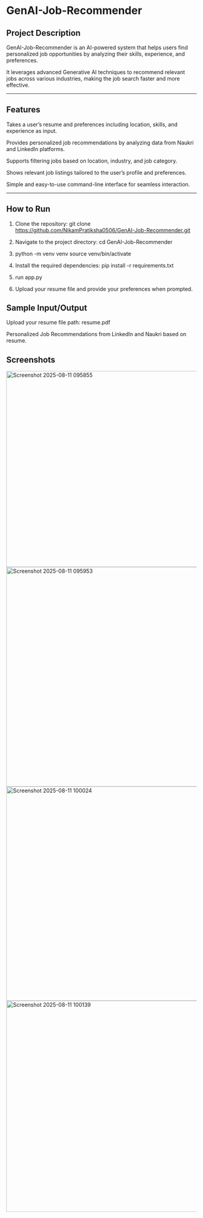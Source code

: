 # GenAI-Job-Recommender

## Project Description
GenAI-Job-Recommender is an AI-powered system that helps users find personalized job opportunities by analyzing their skills, experience, and preferences.

It leverages advanced Generative AI techniques to recommend relevant jobs across various industries, making the job search faster and more effective.

---

## Features
Takes a user’s resume and preferences including location, skills, and experience as input.

Provides personalized job recommendations by analyzing data from Naukri and LinkedIn platforms.

Supports filtering jobs based on location, industry, and job category.

Shows relevant job listings tailored to the user’s profile and preferences.

Simple and easy-to-use command-line interface for seamless interaction.

---

## How to Run
1. Clone the repository:  git clone https://github.com/NikamPratiksha0506/GenAI-Job-Recommender.git

2. Navigate to the project directory: cd GenAI-Job-Recommender

3. python -m venv venv
source venv/bin/activate

4. Install the required dependencies: pip install -r requirements.txt

5. run app.py

6. Upload your resume file and provide your preferences when prompted.


## Sample Input/Output 
Upload your resume file path: resume.pdf

Personalized Job Recommendations from LinkedIn and Naukri based on resume.

## Screenshots

<img width="1250" height="517" alt="Screenshot 2025-08-11 095855" src="https://github.com/user-attachments/assets/516fca60-893e-44c7-95fb-9274e5292f55" />


<img width="1226" height="579" alt="Screenshot 2025-08-11 095953" src="https://github.com/user-attachments/assets/bf4d5878-fb41-4d1f-9003-1e947c2d2591" />


<img width="1167" height="565" alt="Screenshot 2025-08-11 100024" src="https://github.com/user-attachments/assets/1647dda6-3b83-4a3a-8a66-d34e946011c0" />


<img width="1200" height="557" alt="Screenshot 2025-08-11 100139" src="https://github.com/user-attachments/assets/4cbfe16f-9bc8-47f7-9f24-6fb14e727ae6" />




